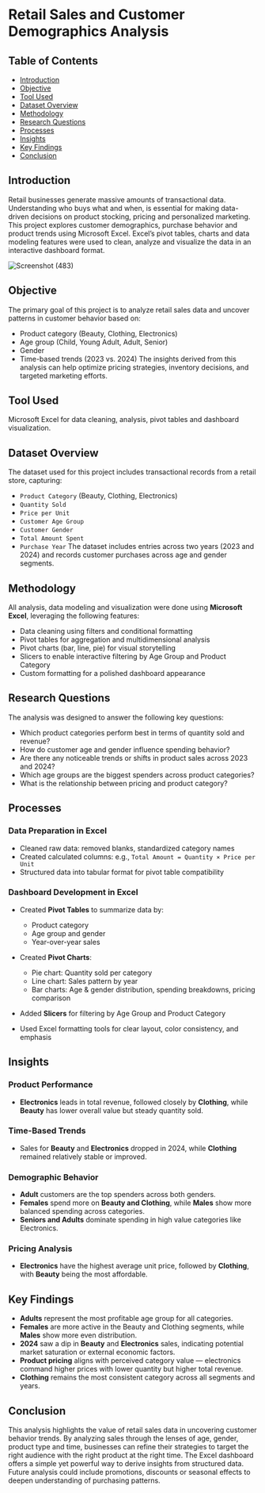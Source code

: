 # Retail Sales and Customer Demographics Analysis

## Table of Contents
- [Introduction](#introduction)
- [Objective](#objective)
- [Tool Used](#tool-used)
- [Dataset Overview](#dataset-overview)
- [Methodology](#methodology)
- [Research Questions](#research-questions)
- [Processes](#processes)
- [Insights](#insights)
- [Key Findings](#key-findings)
- [Conclusion](#conclusion)


## Introduction
Retail businesses generate massive amounts of transactional data. Understanding who buys what and when, is essential for making data-driven decisions on product stocking, pricing and personalized marketing. 
This project explores customer demographics, purchase behavior and product trends using Microsoft Excel. Excel’s pivot tables, charts and data modeling features were used to clean, analyze and visualize the data in an interactive dashboard format.

![Screenshot (483)](https://github.com/user-attachments/assets/4453685f-d15a-42a1-8e55-fb050ffbdc67)


##  Objective
The primary goal of this project is to analyze retail sales data and uncover patterns in customer behavior based on:
- Product category (Beauty, Clothing, Electronics)
- Age group (Child, Young Adult, Adult, Senior)
- Gender
- Time-based trends (2023 vs. 2024)
The insights derived from this analysis can help optimize pricing strategies, inventory decisions, and targeted marketing efforts.

## Tool Used 
Microsoft Excel for data cleaning, analysis, pivot tables and dashboard visualization.


## Dataset Overview
The dataset used for this project includes transactional records from a retail store, capturing:

- `Product Category` (Beauty, Clothing, Electronics)  
- `Quantity Sold`  
- `Price per Unit`  
- `Customer Age Group`  
- `Customer Gender`  
- `Total Amount Spent`  
- `Purchase Year`
The dataset includes entries across two years (2023 and 2024) and records customer purchases across age and gender segments.


## Methodology
All analysis, data modeling and visualization were done using **Microsoft Excel**, leveraging the following features:
- Data cleaning using filters and conditional formatting
- Pivot tables for aggregation and multidimensional analysis
- Pivot charts (bar, line, pie) for visual storytelling
- Slicers to enable interactive filtering by Age Group and Product Category
- Custom formatting for a polished dashboard appearance


## Research Questions
The analysis was designed to answer the following key questions:
- Which product categories perform best in terms of quantity sold and revenue?
- How do customer age and gender influence spending behavior?
- Are there any noticeable trends or shifts in product sales across 2023 and 2024?
- Which age groups are the biggest spenders across product categories?
- What is the relationship between pricing and product category?


##  Processes

### Data Preparation in Excel
- Cleaned raw data: removed blanks, standardized category names  
- Created calculated columns: e.g., `Total Amount = Quantity × Price per Unit`  
- Structured data into tabular format for pivot table compatibility

### Dashboard Development in Excel
- Created **Pivot Tables** to summarize data by:
  - Product category
  - Age group and gender
  - Year-over-year sales

- Created **Pivot Charts**:
  - Pie chart: Quantity sold per category  
  - Line chart: Sales pattern by year  
  - Bar charts: Age & gender distribution, spending breakdowns, pricing comparison  
- Added **Slicers** for filtering by Age Group and Product Category  
- Used Excel formatting tools for clear layout, color consistency, and emphasis


## Insights

### Product Performance
- **Electronics** leads in total revenue, followed closely by **Clothing**, while **Beauty** has lower overall value but steady quantity sold.

### Time-Based Trends
- Sales for **Beauty** and **Electronics** dropped in 2024, while **Clothing** remained relatively stable or improved.

### Demographic Behavior
- **Adult** customers are the top spenders across both genders.
- **Females** spend more on **Beauty and Clothing**, while **Males** show more balanced spending across categories.
- **Seniors and Adults** dominate spending in high value categories like Electronics.

### Pricing Analysis
- **Electronics** have the highest average unit price, followed by **Clothing**, with **Beauty** being the most affordable.



## Key Findings

- **Adults** represent the most profitable age group for all categories.
- **Females** are more active in the Beauty and Clothing segments, while **Males** show more even distribution.
- **2024** saw a dip in **Beauty** and **Electronics** sales, indicating potential market saturation or external economic factors.
- **Product pricing** aligns with perceived category value — electronics command higher prices with lower quantity but higher total revenue.
- **Clothing** remains the most consistent category across all segments and years.


##  Conclusion
This analysis highlights the value of retail sales data in uncovering customer behavior trends. By analyzing sales through the lenses of age, gender, product type and time, businesses can refine their strategies to target the right audience with the right product at the right time.
The Excel dashboard offers a simple yet powerful way to derive insights from structured data. Future analysis could include promotions, discounts or seasonal effects to deepen understanding of purchasing patterns.



